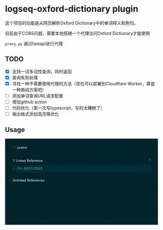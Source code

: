 # logseq-oxford-dictionary plugin

这个项目的功能是从网页解析Oxford Dictionary中的单词释义和例句。

目前由于CORS问题，需要本地搭建一个代理访问Oxford Dictionary才能使用

`proxy.py` 通过fastapi进行代理

## TODO

- [x] 支持一词多词性查询，同时返回
- [x] 查询失败处理
- [x] 寻找一种不需要使用代理的方法（现在可以部署到Cloudflare Worker，算是一种曲线方案吧）
- [ ] 添加单词查询URL请求配置
- [ ] 增加github action
- [ ] 代码优化（第一次写typescript，写的太糟糕了）
- [ ] 输出格式添加高亮等优化

## Usage

![short cut](shortcut.gif)